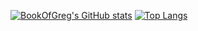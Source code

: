 [![BookOfGreg's GitHub stats](https://github-readme-stats.vercel.app/api?username=bookofgreg)](https://github.com/anuraghazra/github-readme-stats)
[![Top Langs](https://github-readme-stats.vercel.app/api/top-langs/?username=bookofgreg&layout=compact)](https://github.com/anuraghazra/github-readme-stats)

<!--
**BookOfGreg/BookOfGreg** is a ✨ _special_ ✨ repository because its `README.md` (this file) appears on your GitHub profile.

Here are some ideas to get you started:

- 🔭 I’m currently working on ...
- 🌱 I’m currently learning ...
- 👯 I’m looking to collaborate on ...
- 🤔 I’m looking for help with ...
- 💬 Ask me about ...
- 📫 How to reach me: ...
- 😄 Pronouns: ...
- ⚡ Fun fact: ...
-->
